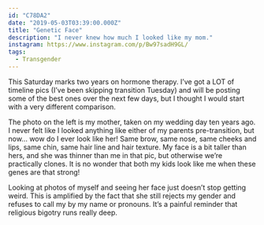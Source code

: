 ```yaml
---
id: "C78DA2"
date: "2019-05-03T03:39:00.000Z"
title: "Genetic Face"
description: "I never knew how much I looked like my mom."
instagram: https://www.instagram.com/p/Bw97sadH9GL/
tags:
  - Transgender
---
```

This Saturday marks two years on hormone therapy. I’ve got a LOT of timeline pics (I’ve been skipping transition Tuesday) and will be posting some of the best ones over the next few days, but I thought I would start with a very different comparison.

The photo on the left is my mother, taken on my wedding day ten years ago. I never felt like I looked anything like either of my parents pre-transition, but now... wow do I ever look like her! Same brow, same nose, same cheeks and lips, same chin, same hair line and hair texture. My face is a bit taller than hers, and she was thinner than me in that pic, but otherwise we’re practically clones. It is no wonder that both my kids look like me when these genes are that strong!

Looking at photos of myself and seeing her face just doesn’t stop getting weird. This is amplified by the fact that she still rejects my gender and refuses to call my by my name or pronouns. It’s a painful reminder that religious bigotry runs really deep.
